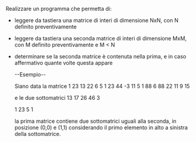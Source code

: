 Realizzare un programma che permetta di:
- leggere da tastiera una matrice di interi di dimensione NxN, con N definito
preventivamente
- leggere da tastiera una seconda matrice di interi di dimensione MxM, con M definito
preventivamente e M < N
- determinare se la seconda matrice è contenuta nella prima, e in caso affermativo quante
volte questa appare


    --Esempio--
            
    Siano data la matrice
    1 23 13 22 6
    5 1 23 44 -3
    11 5 1 88 6
    88 22 11 9 15
            
    e le due sottomatrici
    13 17 26 46 3
            
    1 23
    5 1
            
    la prima matrice contiene due sottomatrici uguali alla seconda, in posizione (0,0) e (1,1) considerando il primo elemento in alto a sinistra della sottomatrice.
